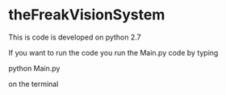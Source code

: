 # theFreakVisionSystem
This is code is developed on python 2.7 

If you want to run the code you run the Main.py code by typing 

python Main.py

on the terminal
